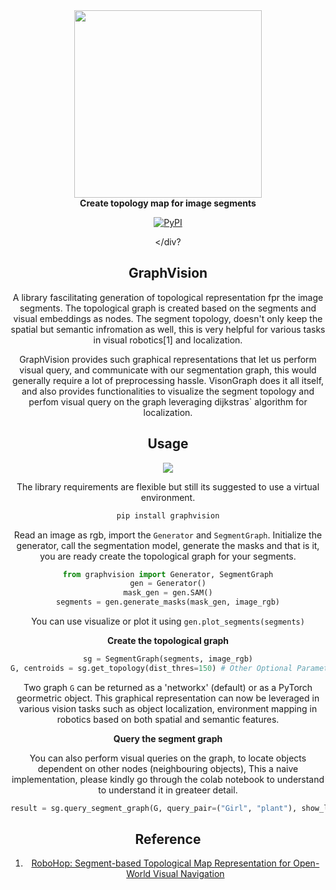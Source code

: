 
<div align="center" style="margin-bottom: 0;">
  <img src="https://github.com/mishra-18/VisionGraph/assets/155224614/3dc9e22d-2479-4f69-be7a-d47a4baa134e" width="300">
</div>
<div align="center"><b>Create topology map for image segments</b>


[![PyPI](https://img.shields.io/badge/PyPI-V0.1.1-blue.svg)](https://pypi.org/project/graphvision/)

</div?
## GraphVision
A library fascilitating generation of topological representation fpr the image segments. The topological graph is created based on the segments and visual embeddings as nodes. The segment topology, doesn't only keep the spatial but semantic infromation as well, this is very helpful for various tasks in visual robotics[1] and localization. 

GraphVision provides such graphical representations that let us perform visual query, and communicate with our segmentation graph, this would generally require a lot of preprocessing hassle.
VisonGraph does it all itself, and also provides functionalities to visualize the segment topology and perfom visual query on the graph leveraging dijkstras` algorithm for localization.

## Usage
<div align="center" style="margin-bottom: 0;">
  <img src="https://github.com/mishra-18/VisionGraph/assets/155224614/cbd5f159-fa22-4914-85b3-91defae665ff">
</div>

The library requirements are flexible but still its suggested to use a virtual environment.
```python
pip install graphvision
```
Read an image as rgb, import the ```Generator``` and ```SegmentGraph```. Initialize the generator, call the segmentation model, generate the masks and that is it, you are ready create the topological graph for your segments.
```python
from graphvision import Generator, SegmentGraph
gen = Generator()
mask_gen = gen.SAM()
segments = gen.generate_masks(mask_gen, image_rgb)
```
You can use visualize or plot it using ```gen.plot_segments(segments)```

**Create the topological graph**
```python
sg = SegmentGraph(segments, image_rgb)
G, centroids = sg.get_topology(dist_thres=150) # Other Optional Parameters: area_percent, add_to_bbox
```

Two graph ```G``` can be returned as a 'networkx' (default) or as a PyTorch geormetric object. This graphical representation can now be leveraged in various vision tasks such as object localization, environment mapping in robotics based on both spatial and semantic features.

**Query the segment graph**

You can also perform visual queries on the graph, to locate objects dependent on other nodes (neighbouring objects), This a naive implementation, please kindly go through the colab notebook to understand to understand it in greateer detail.
```python
result = sg.query_segment_graph(G, query_pair=("Girl", "plant"), show_legend=True)
```
## Reference
1. [RoboHop: Segment-based Topological Map Representation for Open-World Visual Navigation
](https://oravus.github.io/RoboHop/)
